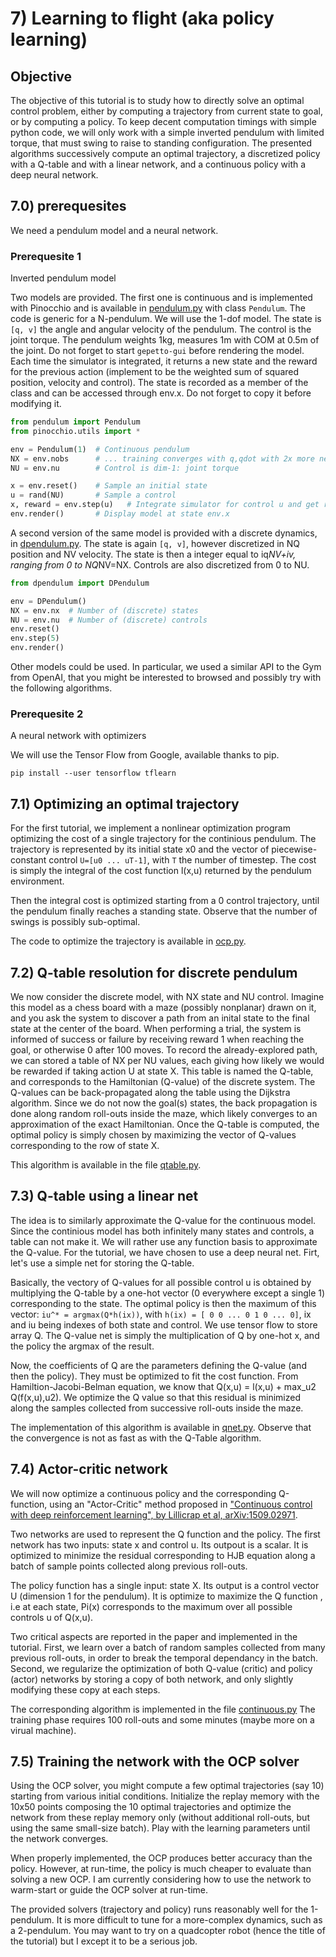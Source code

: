 # 7) Learning to flight (aka policy learning)

## Objective

The objective of this tutorial is to study how to directly solve an
optimal control problem, either by computing a trajectory from current
state to goal, or by computing a policy. To keep decent computation
timings with simple python code, we will only work with a simple
inverted pendulum with limited torque, that must swing to raise to
standing configuration. The presented algorithms successively compute an
optimal trajectory, a discretized policy with a Q-table and with a
linear network, and a continuous policy with a deep neural network.

## 7.0) prerequesites

We need a pendulum model and a neural network.

### Prerequesite 1

Inverted pendulum model

Two models are provided. The first one is continuous and is implemented
with Pinocchio and is available in [pendulum.py](pendulum_8py_source.html)
with class `Pendulum`. The
code is generic for a N-pendulum. We will use the 1-dof model. The state
is `[q, v]` the angle and angular velocity of the pendulum. The control
is the joint torque. The pendulum weights 1kg, measures 1m with COM at
0.5m of the joint. Do not forget to start `gepetto-gui` before
rendering the model. Each time the simulator is integrated, it returns a
new state and the reward for the previous action (implement to be the
weighted sum of squared position, velocity and control). The state is
recorded as a member of the class and can be accessed through env.x. Do
not forget to copy it before modifying it.

```py
from pendulum import Pendulum
from pinocchio.utils import *

env = Pendulum(1)  # Continuous pendulum
NX = env.nobs      # ... training converges with q,qdot with 2x more neurones.
NU = env.nu        # Control is dim-1: joint torque

x = env.reset()    # Sample an initial state
u = rand(NU)       # Sample a control
x, reward = env.step(u)   # Integrate simulator for control u and get reward.
env.render()       # Display model at state env.x
```

A second version of the same model is provided with a discrete dynamics,
in [dpendulum.py](dpendulum_8py_source.html). The state is again `[q, v]`, however discretized in NQ
position and NV velocity. The state is then a integer equal to iq*NV+iv,
ranging from 0 to NQ*NV=NX. Controls are also discretized from 0 to NU.

```py
from dpendulum import DPendulum

env = DPendulum()
NX = env.nx  # Number of (discrete) states
NU = env.nu  # Number of (discrete) controls
env.reset()
env.step(5)
env.render()
```

Other models could be used. In particular, we used a similar API to the
Gym from OpenAI, that you might be interested to browsed and possibly
try with the following algorithms.

### Prerequesite 2
A neural network with optimizers

We will use the Tensor Flow from Google, available thanks to pip.

```
pip install --user tensorflow tflearn
```

## 7.1) Optimizing an optimal trajectory

For the first tutorial, we implement a nonlinear optimization program
optimizing the cost of a single trajectory for the continious pendulum.
The trajectory is represented by its initial state x0 and the vector of
piecewise-constant control `U=[u0 ... uT-1]`, with `T` the number of
timestep. The cost is simply the integral of the cost function l(x,u)
returned by the pendulum environment.

Then the integral cost is optimized starting from a 0 control
trajectory, until the pendulum finally reaches a standing state. Observe
that the number of swings is possibly sub-optimal.

The code to optimize the trajectory is available in [ocp.py](ocp_8py_source.html).

## 7.2) Q-table resolution for discrete pendulum

We now consider the discrete model, with NX state and NU control.
Imagine this model as a chess board with a maze (possibly nonplanar)
drawn on it, and you ask the system to discover a path from an inital
state to the final state at the center of the board. When performing a
trial, the system is informed of success or failure by receiving reward
1 when reaching the goal, or otherwise 0 after 100 moves. To record the
already-explored path, we can stored a table of NX per NU values, each
giving how likely we would be rewarded if taking action U at state X.
This table is named the Q-table, and corresponds to the Hamiltonian
(Q-value) of the discrete system. The Q-values can be back-propagated
along the table using the Dijkstra algorithm. Since we do not now the
goal(s) states, the back propagation is done along random roll-outs
inside the maze, which likely converges to an approximation of the exact
Hamiltonian. Once the Q-table is computed, the optimal policy is simply
chosen by maximizing the vector of Q-values corresponding to the row of
state X.

This algorithm is available in the file [qtable.py](qtable_8py_source.html).

## 7.3) Q-table using a linear net

The idea is to similarly approximate the Q-value for the continuous
model. Since the continious model has both infinitely many states and
controls, a table can not make it. We will rather use any function basis
to approximate the Q-value. For the tutorial, we have chosen to use a
deep neural net. Firt, let's use a simple net for storing the Q-table.

Basically, the vectory of Q-values for all possible control u is
obtained by multiplying the Q-table by a one-hot vector (0 everywhere
except a single 1) corresponding to the state. The optimal policy is
then the maximum of this vector: `iu^* = argmax(Q*h(ix))`, with `h(ix)
= [ 0 0 ... 0 1 0 ... 0]`, ix and iu being indexes of both state and
control. We use tensor flow to store array Q. The Q-value net is simply
the multiplication of Q by one-hot x, and the policy the argmax of the
result.

Now, the coefficients of Q are the parameters defining the Q-value (and
then the policy). They must be optimized to fit the cost function. From
Hamiltion-Jacobi-Belman equation, we know that Q(x,u) = l(x,u) + max\_u2
Q(f(x,u),u2). We optimize the Q value so that this residual is minimized
along the samples collected from successive roll-outs inside the maze.

The implementation of this algorithm is available in [qnet.py](qnet_8py_source.html).
Observe that the convergence is not as fast as with the Q-Table algorithm.

## 7.4) Actor-critic network

We will now optimize a continuous policy and the corresponding
Q-function, using an "Actor-Critic" method proposed in ["Continuous
control with deep reinforcement learning", by Lillicrap et al,
arXiv:1509.02971](https://arxiv.org/abs/1509.02971).

Two networks are used to represent the Q function and the policy. The
first network has two inputs: state x and control u. Its outpout is a
scalar. It is optimized to minimize the residual corresponding to HJB
equation along a batch of sample points collected along previous
roll-outs.

The policy function has a single input: state X. Its output is a control
vector U (dimension 1 for the pendulum). It is optimize to maximize the
Q function , i.e at each state, Pi(x) corresponds to the maximum over
all possible controls u of Q(x,u).

Two critical aspects are reported in the paper and implemented in the
tutorial. First, we learn over a batch of random samples collected from
many previous roll-outs, in order to break the temporal dependancy in
the batch. Second, we regularize the optimization of both Q-value
(critic) and policy (actor) networks by storing a copy of both network,
and only slightly modifying these copy at each steps.

The corresponding algorithm is implemented in the file [continuous.py](continuous_8py_source.html)
The training phase requires 100 roll-outs and some
minutes (maybe more on a virual machine).

## 7.5) Training the network with the OCP solver

Using the OCP solver, you might compute a few optimal trajectories (say
10) starting from various initial conditions. Initialize the replay
memory with the 10x50 points composing the 10 optimal trajectories and
optimize the network from these replay memory only (without additional
roll-outs, but using the same small-size batch). Play with the learning
parameters until the network converges.

When properly implemented, the OCP produces better accuracy than the
policy. However, at run-time, the policy is much cheaper to evaluate
than solving a new OCP. I am currently considering how to use the
network to warm-start or guide the OCP solver at run-time.

The provided solvers (trajectory and policy) runs reasonably well for
the 1-pendulum. It is more difficult to tune for a more-complex
dynamics, such as a 2-pendulum. You may want to try on a quadcopter
robot (hence the title of the tutorial) but I except it to be a serious
job.
